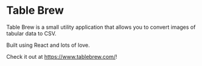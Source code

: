 # Table Brew
Table Brew is a small utility application that allows you to convert images of tabular data to CSV.

Built using React and lots of love.

Check it out at https://www.tablebrew.com/!